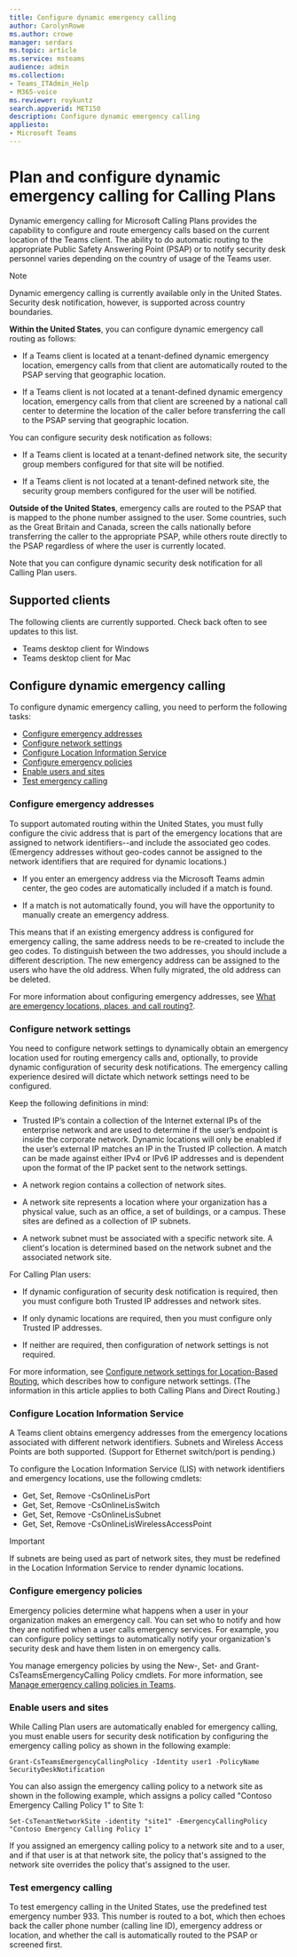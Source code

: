 ```yaml
---
title: Configure dynamic emergency calling
author: CarolynRowe
ms.author: crowe
manager: serdars
ms.topic: article
ms.service: msteams
audience: admin
ms.collection:  
- Teams_ITAdmin_Help
- M365-voice
ms.reviewer: roykuntz
search.appverid: MET150
description: Configure dynamic emergency calling
appliesto: 
- Microsoft Teams
---
```


# Plan and configure dynamic emergency calling for Calling Plans
Dynamic emergency calling for Microsoft Calling Plans provides the capability to configure and route emergency calls based on the current location of the Teams client.  The ability to do automatic routing to the appropriate Public Safety Answering Point (PSAP) or to notify security desk personnel varies depending on the country of usage of the Teams user.  

> [!Note] 
> Dynamic emergency calling is currently available only in the United States. Security desk notification, however, is supported across country boundaries.

**Within the United States**, you can configure dynamic emergency call routing as follows:
  
- If a Teams client is located at a tenant-defined dynamic emergency location, emergency calls from that client are automatically routed to the PSAP serving that geographic location.  

- If a Teams client is not located at a tenant-defined dynamic emergency location, emergency calls from that client are screened by a national call center to determine the location of the caller before transferring the call to the PSAP serving that geographic location.

You can configure security desk notification as follows:

- If a Teams client is located at a tenant-defined network site, the security group members configured for that site will be notified.

- If a Teams client is not located at a tenant-defined network site, the security group members configured for the user will be notified.

**Outside of the United States**, emergency calls are routed to the PSAP that is mapped to the phone number assigned to the user.  Some countries, such as the Great Britain and Canada, screen the calls nationally before transferring the caller to the appropriate PSAP, while others route directly to the PSAP regardless of where the user is currently located. 

Note that you can configure dynamic security desk notification for all Calling Plan users.


## Supported clients

The following clients are currently supported.  Check back often to see updates to this list.

- Teams desktop client for Windows
- Teams desktop client for Mac

## Configure dynamic emergency calling

To configure dynamic emergency calling, you need to perform the following tasks:

- [Configure emergency addresses](#configure-emergency-addresses)
- [Configure network settings](#configure-network-settings)
- [Configure Location Information Service](#configure-location-information-service)
- [Configure emergency policies](#configure-emergency-policies)
- [Enable users and sites](#enable-users-and-sites)
- [Test emergency calling](#test-emergency-calling)


### Configure emergency addresses

To support automated routing within the United States, you must fully configure the civic address that is part of the emergency locations that are assigned to network identifiers--and include the associated geo codes. (Emergency addresses without geo-codes cannot be assigned to the network identifiers that are required for dynamic locations.)

- If you enter an emergency address via the Microsoft Teams admin center, the geo codes are automatically included if a match is found.

- If a match is not automatically found, you will have the opportunity to manually create an emergency address.  

This means that if an existing emergency address is configured for emergency calling, the same address needs to be re-created to include the geo codes.  To distinguish between the two addresses, you should include a different description. The new emergency address can be assigned to the users who have the old address. When fully migrated, the old address can be deleted. 

For more information about configuring emergency addresses, see [What are emergency locations, places, and call routing?](what-are-emergency-locations-addresses-and-call-routing.md).

### Configure network settings

You need to configure network settings to dynamically obtain an emergency location used for routing emergency calls and, optionally, to provide dynamic configuration of security desk notifications. The emergency calling experience desired will dictate which network settings need to be configured. 

Keep the following definitions in mind:

- Trusted IP’s contain a collection of the Internet external IPs of the enterprise network and are used to determine if the user’s endpoint is inside the corporate network. Dynamic locations will only be enabled if the user’s external IP matches an IP in the Trusted IP collection.  A match can be made against either IPv4 or IPv6 IP addresses and is dependent upon the format of the IP packet sent to the network settings.

- A network region contains a collection of network sites. 

- A network site represents a location where your organization has a physical value, such as an office, a set of buildings, or a campus. These sites are defined as a collection of IP subnets.

- A network subnet must be associated with a specific network site. A client's location is determined based on the network subnet and the associated network site.  


For Calling Plan users:

- If dynamic configuration of security desk notification is required, then you must configure both Trusted IP addresses and network sites.

- If only dynamic locations are required, then you must configure only Trusted IP addresses. 

- If neither are required, then configuration of network settings is not required. 

For more information, see [Configure network settings for Location-Based Routing](location-based-routing-configure-network-settings.md), which describes how to configure network settings. (The information in this article applies to both Calling Plans and Direct Routing.)


### Configure Location Information Service

A Teams client obtains emergency addresses from the emergency locations associated with different network identifiers.  Subnets and Wireless Access Points are both supported. (Support for Ethernet switch/port is pending.)

To configure the Location Information Service (LIS) with network identifiers and emergency locations, use the following cmdlets:

- Get, Set, Remove -CsOnlineLisPort
- Get, Set, Remove -CsOnlineLisSwitch
- Get, Set, Remove -CsOnlineLisSubnet
- Get, Set, Remove -CsOnlineLisWirelessAccessPoint 

> [!Important] 
> If subnets are being used as part of network sites, they must be redefined in the Location Information Service to render dynamic locations.


### Configure emergency policies

Emergency policies determine what happens when a user in your organization makes an emergency call.  You can set who to notify and how they are notified when a user calls emergency services. For example, you can configure policy settings to automatically notify your organization's security desk and have them listen in on emergency calls.

You manage emergency policies by using the New-, Set- and Grant-CsTeamsEmergencyCalling Policy cmdlets.  For more information, see [Manage emergency calling policies in Teams](manage-emergency-calling-policies.md).


### Enable users and sites

While Calling Plan users are automatically enabled for emergency calling, you must enable users for security desk notification by configuring the emergency calling policy as shown in the following example:


```
Grant-CsTeamsEmergencyCallingPolicy -Identity user1 -PolicyName SecurityDeskNotification
```

You can also assign the emergency calling policy to a network site as shown in the following example, which assigns a policy called "Contoso Emergency Calling Policy 1" to Site 1:

```
Set-CsTenantNetworkSite -identity "site1" -EmergencyCallingPolicy "Contoso Emergency Calling Policy 1"
```

If you assigned an emergency calling policy to a network site and to a user, and if that user is at that network site, the policy that's assigned to the network site overrides the policy that's assigned to the user.


### Test emergency calling

To test emergency calling in the United States, use the predefined test emergency number 933.  This number is routed to a bot, which then echoes back the caller phone number (calling line ID), emergency address or location, and whether the call is automatically routed to the PSAP or screened first.  
